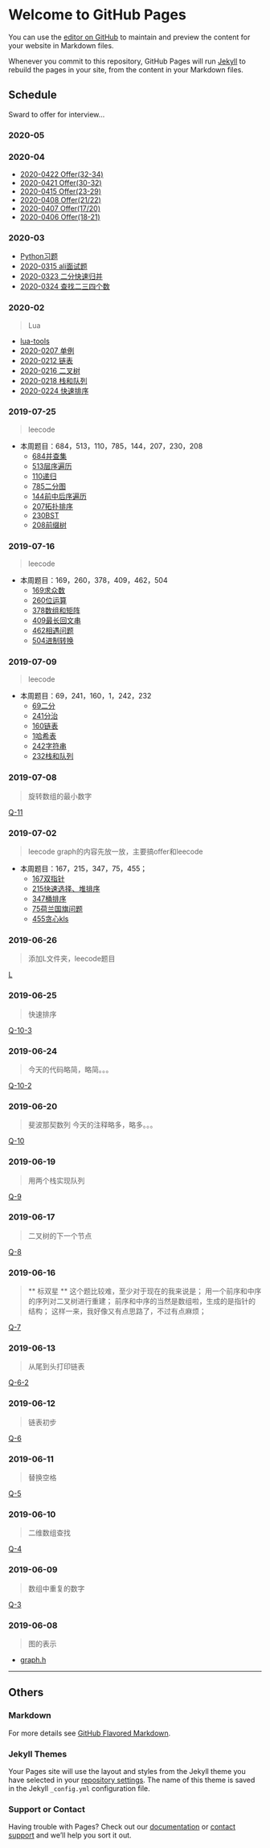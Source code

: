# Welcome to GitHub Pages

You can use the [editor on GitHub](https://github.com/usiege/Interview/edit/master/README.md) to maintain and preview the content for your website in Markdown files.

Whenever you commit to this repository, GitHub Pages will run [Jekyll](https://jekyllrb.com/) to rebuild the pages in your site, from the content in your Markdown files.

## Schedule

Sward to offer for interview...

### 2020-05



### 2020-04

- [2020-0422 Offer(32-34)](./Offer/2020-0422.py)
- [2020-0421 Offer(30-32)](./Offer/2020-0421.py)
- [2020-0415 Offer(23-29)](./Offer/2020-0415.py)
- [2020-0408 Offer(21/22)](./Offer/2020-0408.py)
- [2020-0407 Offer(17/20)](./Offer/2020-0407.py)
- [2020-0406 Offer(18-21)](./Offer/2020-0406.py)

### 2020-03

- [Python习题](https://www.runoob.com/python3/python3-examples.html)
- [2020-0315 ali面试题](./Offer/alibaba-0315.py)
- [2020-0323 二分快速归并](./Offer/2020-0323.py)
- [2020-0324 查找二三四个数](./Offer/2020-0324.py)

### 2020-02
> Lua

- [lua-tools](./Offer/tools.lua)
- [2020-0207 单例](./Offer/2020-0207.lua)
- [2020-0212 链表](./Offer/2020-0212.lua)
- [2020-0216 二叉树](./Offer/2020-0216.lua)
- [2020-0218 栈和队列](./Offer/2020-0218.lua)
- [2020-0224 快速排序](./Offer/2020-0224.lua)

### 2019-07-25
> leecode

- 本周题目：684，513，110，785，144，207，230，208
    - [684并查集](./L/684.md)
    - [513层序遍历](./L/513.md)
    - [110递归](./L/110.md)
    - [785二分图](./L/785.md)
    - [144前中后序遍历](./L/144.md)
    - [207拓扑排序](./L/207.md)
    - [230BST](./L/230.md)
    - [208前缀树](./L/208.md)

### 2019-07-16
> leecode

- 本周题目：169，260，378，409，462，504
    - [169求众数](./L/169.md)
    - [260位运算](./L/260.md)
    - [378数组和矩阵](./L/378.md)
    - [409最长回文串](./L/409.md)
    - [462相遇问题](./L/462.md)
    - [504进制转换](./L/504.md)

### 2019-07-09
> leecode

- 本周题目：69，241，160，1，242，232
    - [69二分](./L/69.md)
    - [241分治](./L/241.md)
    - [160链表](./L/160.md)
    - [1哈希表](./L/1.md)
    - [242字符串](./L/242.md)
    - [232栈和队列](./L/232.md)

### 2019-07-08
> 旋转数组的最小数字

[Q-11](./Q/q_11.cpp)

### 2019-07-02
> leecode
> graph的内容先放一放，主要搞offer和leecode

- 本周题目：167，215，347，75，455；
    - [167双指针](./L/167.md)
    - [215快速选择、堆排序](./L/215.md)
    - [347桶排序](./L/347.md)
    - [75荷兰国旗问题](./L/75.md)
    - [455贪心kls](./L/455.md)


### 2019-06-26
> 添加L文件夹，leecode题目

[L](./L)

### 2019-06-25
> 快速排序

[Q-10-3](./Q/q_10_3.cpp)


### 2019-06-24
> 今天的代码略简，略简。。。

[Q-10-2](./Q/q_10_2.cpp)

### 2019-06-20
> 斐波那契数列
> 今天的注释略多，略多。。。

[Q-10](./Q/q_10.cpp)


### 2019-06-19
> 用两个栈实现队列

[Q-9](./Q/q_9.cpp)

### 2019-06-17
> 二叉树的下一个节点

[Q-8](./Q/q_8.cpp)

### 2019-06-16
> ** 标双星 **
> 这个题比较难，至少对于现在的我来说是；
> 用一个前序和中序的序列对二叉树进行重建；
> 前序和中序的当然是数组啦，生成的是指针的结构；
> 这样一来，我好像又有点思路了，不过有点麻烦；

[Q-7](./Q/q_7.cpp)

### 2019-06-13
> 从尾到头打印链表

[Q-6-2](./Q/q_6_2.cpp)

### 2019-06-12
> 链表初步

[Q-6](./Q/q_6.cpp)

### 2019-06-11
> 替换空格

[Q-5](./Q/q_5.c)

### 2019-06-10
> 二维数组查找

[Q-4](./Q/q_4.c)

### 2019-06-09
> 数组中重复的数字

[Q-3](./Q/q_3.c)

### 2019-06-08
> 图的表示

- [graph.h](./G/graph.h)

_________

## Others

### Markdown

For more details see [GitHub Flavored Markdown](https://guides.github.com/features/mastering-markdown/).

### Jekyll Themes

Your Pages site will use the layout and styles from the Jekyll theme you have selected in your [repository settings](https://github.com/usiege/Interview/settings). The name of this theme is saved in the Jekyll `_config.yml` configuration file.

### Support or Contact

Having trouble with Pages? Check out our [documentation](https://help.github.com/categories/github-pages-basics/) or [contact support](https://github.com/contact) and we’ll help you sort it out.
